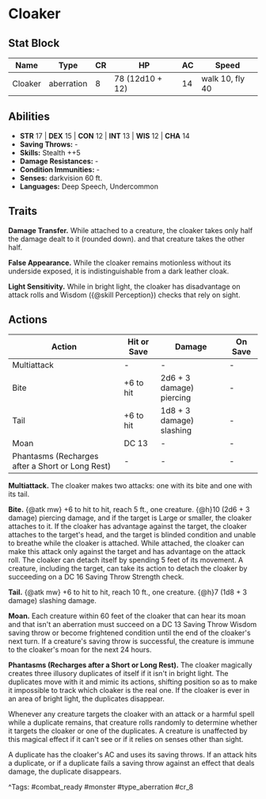 # Cloaker

## Stat Block

| Name | Type | CR | HP | AC | Speed |
|------|------|----|----|----|-------|
| Cloaker | aberration | 8 | 78 (12d10 + 12) | 14 | walk 10, fly 40 |

## Abilities

- **STR** 17 | **DEX** 15 | **CON** 12 | **INT** 13 | **WIS** 12 | **CHA** 14
- **Saving Throws:** -  
- **Skills:** Stealth ++5  
- **Damage Resistances:** -  
- **Condition Immunities:** -  
- **Senses:** darkvision 60 ft.  
- **Languages:** Deep Speech, Undercommon

## Traits

**Damage Transfer.** While attached to a creature, the cloaker takes only half the damage dealt to it (rounded down). and that creature takes the other half.

**False Appearance.** While the cloaker remains motionless without its underside exposed, it is indistinguishable from a dark leather cloak.

**Light Sensitivity.** While in bright light, the cloaker has disadvantage on attack rolls and Wisdom ({@skill Perception}) checks that rely on sight.


## Actions

| Action | Hit or Save | Damage | On Save |
|--------|--------------|--------|----------|
| Multiattack | - | - | - |
| Bite | +6 to hit | 2d6 + 3 damage) piercing | - |
| Tail | +6 to hit | 1d8 + 3 damage) slashing | - |
| Moan | DC 13 | - | - |
| Phantasms (Recharges after a Short or Long Rest) | - | - | - |

**Multiattack.** The cloaker makes two attacks: one with its bite and one with its tail.

**Bite.** {@atk mw} +6 to hit to hit, reach 5 ft., one creature. {@h}10 (2d6 + 3 damage) piercing damage, and if the target is Large or smaller, the cloaker attaches to it. If the cloaker has advantage against the target, the cloaker attaches to the target's head, and the target is blinded condition and unable to breathe while the cloaker is attached. While attached, the cloaker can make this attack only against the target and has advantage on the attack roll. The cloaker can detach itself by spending 5 feet of its movement. A creature, including the target, can take its action to detach the cloaker by succeeding on a DC 16 Saving Throw Strength check.

**Tail.** {@atk mw} +6 to hit to hit, reach 10 ft., one creature. {@h}7 (1d8 + 3 damage) slashing damage.

**Moan.** Each creature within 60 feet of the cloaker that can hear its moan and that isn't an aberration must succeed on a DC 13 Saving Throw Wisdom saving throw or become frightened condition until the end of the cloaker's next turn. If a creature's saving throw is successful, the creature is immune to the cloaker's moan for the next 24 hours.

**Phantasms (Recharges after a Short or Long Rest).** The cloaker magically creates three illusory duplicates of itself if it isn't in bright light. The duplicates move with it and mimic its actions, shifting position so as to make it impossible to track which cloaker is the real one. If the cloaker is ever in an area of bright light, the duplicates disappear.

Whenever any creature targets the cloaker with an attack or a harmful spell while a duplicate remains, that creature rolls randomly to determine whether it targets the cloaker or one of the duplicates. A creature is unaffected by this magical effect if it can't see or if it relies on senses other than sight.

A duplicate has the cloaker's AC and uses its saving throws. If an attack hits a duplicate, or if a duplicate fails a saving throw against an effect that deals damage, the duplicate disappears.


^Tags: #combat_ready #monster #type_aberration #cr_8